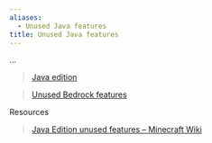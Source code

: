 ```yaml
---
aliases:
  - Unused Java features
title: Unused Java features
---
```


...

> [Java edition](/mcwiki/javaedition)

> [Unused Bedrock features](/mcwiki/unusedbedrockfeatures)

Resources
> [Java Edition unused features – Minecraft Wiki](https://minecraft.wiki/w/Java_Edition_unused_features)